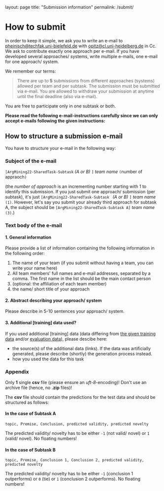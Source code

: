 layout: page
title: "Submission information"
permalink: /submit/

# How to submit

In order to keep it simple, we ask you to write an e-mail to <pheinisch@techfak.uni-bielefeld.de> with <opitz@cl.uni-heidelberg.de> in Cc. We ask to contribute exactly one approach per e-mail. If you have developed several approaches/ systems, write multiple e-mails, one e-mail for one approach/ system.

We remember our terms:

> There are up to **5** submissions from different approaches (systems) allowed per team and per subtask. The submission must be submitted via e-mail. You are allowed to withdraw your submission at anytime until the final deadline (also via e-mail).

You are free to participate only in one subtask or both.

**Please read the following e-mail-instructions carefully since we can only accept e-mails following the given instructions:**

## How to structure a submission e-mail

You have to structure your e-mail in the following way:

### Subject of the e-mail

``[ArgMining22-SharedTask-Subtask`` _(A or B)_ ``]`` _team name_ ``(``number of appraoch``)``

(the _number of approach_ is an incrementing number starting with 1 to identify this submission. If you just submit one approach/ submission (per subtask), it's just ``[ArgMining22-SharedTask-Subtask `` _(A or B)_ ``]`` _team name_ ``(1)``. However, let's say you submit your already third approach for subtask A, the subject should be ``[ArgMining22-SharedTask-Subtask A]`` _team name_ ``(3)``.)

### Text body of the e-mail

#### 1. General information

Please provide a list of information containing the following information in the following order:

1. The name of your team (if you submit without having a team, you can write your name here)
2. All team members' full names and e-mail addresses, separated by a comma. The first name in the list should be the main contact person
3. (optional: the affiliation of each team member)
4. the name/ short title of your approach

#### 2. Abstract describing your approach/ system

Please describe in 5-10 sentences your approach/ system.

#### 3. Additional [training] data used?

If you used additional [training] data (data differing from [the given training data](https://github.com/phhei/ArgsValidNovel/blob/gh-pages/TaskA_train.csv) and/or [evaluation data](https://github.com/phhei/ArgsValidNovel/blob/gh-pages/TaskA_dev.csv)), please descibe here:

- the source(s) of the additional data (links). If the data was artificially generated, please describe (shortly) the generation process instead.
- how you used the data for this task

### Appendix

Only **1** single **csv** file (please ensure an _uft-8_-encoding)! Don't use an archive file (hence, no **.zip** files)!

The **csv** file should contain the predictions for the test data and should be structured as follows:

#### In the case of Subtask A

``topic, Premise, Conclusion, predicted validity, predicted novelty``

The predicted validity/ novelty has to be either ``-1`` (not valid/ novel) or ``1`` (valid/ novel). No floating numbers!

#### In the case of Subtask B

``topic, Premise, Conclusion 1, Conclusion 2, predicted validity, predicted novelty``

The predicted validity/ novelty has to be either ``-1`` (conclusion 1 outperforms) or ``0`` (tie) or ``1`` (conclusion 2 outperforms). No floating numbers!
